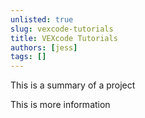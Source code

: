 ```yaml
---
unlisted: true
slug: vexcode-tutorials
title: VEXcode Tutorials
authors: [jess]
tags: []
---
```


This is a summary of a project

<!--truncate-->

This is more information